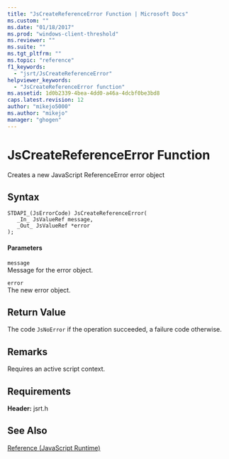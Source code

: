 ```yaml
---
title: "JsCreateReferenceError Function | Microsoft Docs"
ms.custom: ""
ms.date: "01/18/2017"
ms.prod: "windows-client-threshold"
ms.reviewer: ""
ms.suite: ""
ms.tgt_pltfrm: ""
ms.topic: "reference"
f1_keywords: 
  - "jsrt/JsCreateReferenceError"
helpviewer_keywords: 
  - "JsCreateReferenceError function"
ms.assetid: 1d0b2339-4bea-4dd0-a46a-4dcbf0be3bd8
caps.latest.revision: 12
author: "mikejo5000"
ms.author: "mikejo"
manager: "ghogen"
---
```

# JsCreateReferenceError Function
Creates a new JavaScript ReferenceError error object  
  
## Syntax  
  
```  
STDAPI_(JsErrorCode) JsCreateReferenceError(  
   _In_ JsValueRef message,  
   _Out_ JsValueRef *error  
);  
```  
  
#### Parameters  
 `message`  
 Message for the error object.  
  
 `error`  
 The new error object.  
  
## Return Value  
 The code `JsNoError` if the operation succeeded, a failure code otherwise.  
  
## Remarks  
 Requires an active script context.  
  
## Requirements  
 **Header:** jsrt.h  
  
## See Also  
 [Reference (JavaScript Runtime)](../chakra-hosting/reference-javascript-runtime.md)